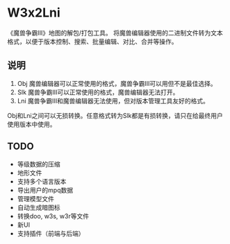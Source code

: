 # W3x2Lni

《魔兽争霸III》地图的解包/打包工具。
将魔兽编辑器使用的二进制文件转为文本格式，以便于版本控制、搜索、批量编辑、对比、合并等操作。

## 说明

1. Obj 魔兽编辑器可以正常使用的格式，魔兽争霸III可以用但不是最佳选择。
2. Slk 魔兽争霸III可以正常使用的格式，魔兽编辑器无法打开。
3. Lni 魔兽争霸III和魔兽编辑器无法使用，但对版本管理工具友好的格式。

Obj和Lni之间可以无损转换。任意格式转为Slk都是有损转换，请只在给最终用户使用版本中使用。

## TODO

* 等级数据的压缩
* 地形文件
* 支持多个语言版本
* 导出用户的mpq数据
* 管理模型文件
* 自动生成暗图标
* 转换doo, w3s, w3r等文件
* 新UI
* 支持插件（前端与后端）
